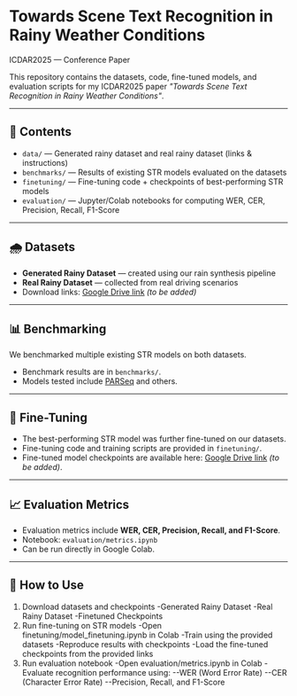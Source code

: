 # Towards Scene Text Recognition in Rainy Weather Conditions
ICDAR2025 — Conference Paper

This repository contains the datasets, code, fine-tuned models, and evaluation scripts for my ICDAR2025 paper *"Towards Scene Text Recognition in Rainy Weather Conditions"*.

---

## 📄 Contents
- `data/` — Generated rainy dataset and real rainy dataset (links & instructions)
- `benchmarks/` — Results of existing STR models evaluated on the datasets
- `finetuning/` — Fine-tuning code + checkpoints of best-performing STR models
- `evaluation/` — Jupyter/Colab notebooks for computing WER, CER, Precision, Recall, F1-Score

---

## 🌧️ Datasets
- **Generated Rainy Dataset** — created using our rain synthesis pipeline  
- **Real Rainy Dataset** — collected from real driving scenarios  
- Download links: [Google Drive link]() *(to be added)*  

---

## 📊 Benchmarking
We benchmarked multiple existing STR models on both datasets.  
- Benchmark results are in `benchmarks/`.  
- Models tested include [PARSeq](https://github.com/baudm/parseq) and others.  

---

## 🧩 Fine-Tuning
- The best-performing STR model was further fine-tuned on our datasets.  
- Fine-tuning code and training scripts are provided in `finetuning/`.  
- Fine-tuned model checkpoints are available here: [Google Drive link]() *(to be added)*.  

---

## 📈 Evaluation Metrics
- Evaluation metrics include **WER, CER, Precision, Recall, and F1-Score**.  
- Notebook: `evaluation/metrics.ipynb`  
- Can be run directly in Google Colab.  

---

## 🚀 How to Use
1. Download datasets and checkpoints
-Generated Rainy Dataset
-Real Rainy Dataset
-Finetuned Checkpoints
2. Run fine-tuning on STR models
-Open finetuning/model_finetuning.ipynb in Colab
-Train using the provided datasets
-Reproduce results with checkpoints
-Load the fine-tuned checkpoints from the provided links
3. Run evaluation notebook
-Open evaluation/metrics.ipynb in Colab
-Evaluate recognition performance using:
--WER (Word Error Rate)
--CER (Character Error Rate)
--Precision, Recall, and F1-Score
